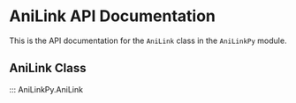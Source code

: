 # AniLink API Documentation

This is the API documentation for the `AniLink` class in the `AniLinkPy` module.

## AniLink Class

::: AniLinkPy.AniLink